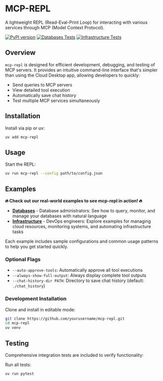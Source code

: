 # MCP-REPL

A lightweight REPL (Read-Eval-Print Loop) for interacting with various services through MCP (Model Context Protocol).

[![PyPI version](https://badge.fury.io/py/mcp-repl.svg)](https://pypi.org/project/mcp-repl/)
[![Databases Tests](https://github.com/kyryl-opens-ml/mcp-repl/actions/workflows/databases-example-test.yaml/badge.svg)](https://github.com/kyryl-opens-ml/mcp-repl/actions/workflows/databases-example-test.yaml)
[![Infrastructure Tests](https://github.com/kyryl-opens-ml/mcp-repl/actions/workflows/infra-example-test.yaml/badge.svg)](https://github.com/kyryl-opens-ml/mcp-repl/actions/workflows/infra-example-test.yaml)

## Overview

`mcp-repl` is designed for efficient development, debugging, and testing of MCP servers. It provides an intuitive command-line interface that's simpler than using the Cloud Desktop app, allowing developers to quickly:

- Send queries to MCP servers
- View detailed tool execution
- Automatically save chat history
- Test multiple MCP services simultaneously

## Installation

Install via pip or uv:

```bash
uv add mcp-repl
```

## Usage

Start the REPL:

```bash
uv run mcp-repl --config path/to/config.json
```

## Examples

**🔥 Check out our real-world examples to see mcp-repl in action! 🔥**

- **[Databases](./examples/databases/)** - Database administrators: See how to query, monitor, and manage your databases with natural language
- **[Infrastructure](./examples/infra/)** - DevOps engineers: Explore examples for managing cloud resources, monitoring systems, and automating infrastructure tasks

Each example includes sample configurations and common usage patterns to help you get started quickly.


### Optional Flags

- `--auto-approve-tools`: Automatically approve all tool executions
- `--always-show-full-output`: Always display complete tool outputs
- `--chat-history-dir PATH`: Directory to save chat history (default: `./chat_history`)

### Development Installation

Clone and install in editable mode:

```bash
git clone https://github.com/yourusername/mcp-repl.git
cd mcp-repl
uv venv
```

## Testing

Comprehensive integration tests are included to verify functionality:

Run all tests:

```bash
uv run pytest
```
